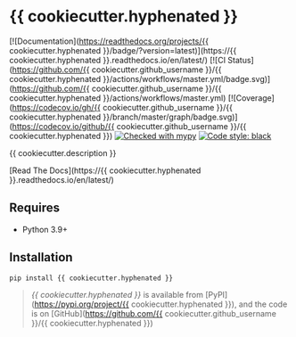 # {{ cookiecutter.hyphenated }}

[![Documentation](https://readthedocs.org/projects/{{ cookiecutter.hyphenated }}/badge/?version=latest)](https://{{ cookiecutter.hyphenated }}.readthedocs.io/en/latest/)
[![CI Status](https://github.com/{{ cookiecutter.github_username }}/{{ cookiecutter.hyphenated }}/actions/workflows/master.yml/badge.svg)](https://github.com/{{ cookiecutter.github_username }}/{{ cookiecutter.hyphenated }}/actions/workflows/master.yml)
[![Coverage](https://codecov.io/gh/{{ cookiecutter.github_username }}/{{ cookiecutter.hyphenated }}/branch/master/graph/badge.svg)](https://codecov.io/github/{{ cookiecutter.github_username }}/{{ cookiecutter.hyphenated }})
[![Checked with mypy](http://www.mypy-lang.org/static/mypy_badge.svg)](http://mypy-lang.org)
[![Code style: black](https://img.shields.io/badge/code%20style-black-000000.svg)](https://github.com/psf/black)

{{ cookiecutter.description }}

[Read The Docs](https://{{ cookiecutter.hyphenated }}.readthedocs.io/en/latest/)

## Requires

- Python 3.9+

## Installation

```sh
pip install {{ cookiecutter.hyphenated }}
```

> _{{ cookiecutter.hyphenated }}_ is available from [PyPI](https://pypi.org/project/{{ cookiecutter.hyphenated }}), and
> the code is on [GitHub](https://github.com/{{ cookiecutter.github_username }}/{{ cookiecutter.hyphenated }})

